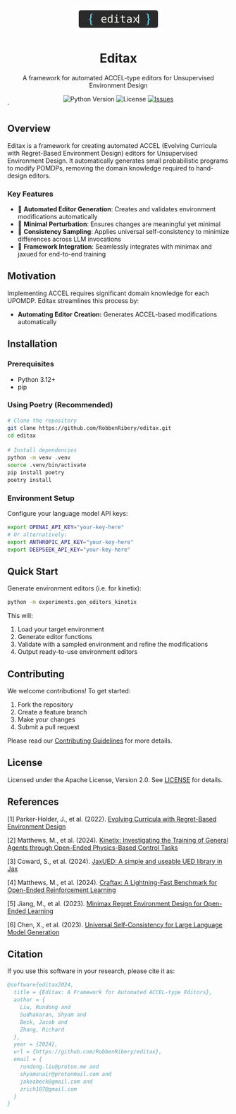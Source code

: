 <div align="center">
  <img src="editax-logo.svg" alt="Editax Logo" width="200">

  <h1>Editax</h1>

  <p>A framework for automated ACCEL-type editors for Unsupervised Environment Design</p>

  <div>
    <img src="https://img.shields.io/badge/python-3.12+-blue.svg" alt="Python Version">
    <img src="https://img.shields.io/badge/license-Apache%202.0-green.svg" alt="License">
    <a href="https://github.com/yourusername/editax/issues">
      <img src="https://img.shields.io/github/issues/yourusername`/editax" alt="Issues">
    </a>
  </div>
</div>`

## Overview

Editax is a framework for creating automated ACCEL (Evolving Curricula with Regret-Based Environment Design) editors for Unsupervised Environment Design. It automatically generates small probabilistic programs to modify POMDPs, removing the domain knowledge required to hand-design editors.

### Key Features

- 🔄 **Automated Editor Generation**: Creates and validates environment modifications automatically
- 🎯 **Minimal Perturbation**: Ensures changes are meaningful yet minimal
- 🤖 **Consistency Sampling**: Applies universal self-consistency to minimize differences across LLM invocations
- 🔬 **Framework Integration**: Seamlessly integrates with minimax and jaxued for end-to-end training

## Motivation

Implementing ACCEL requires significant domain knowledge for each UPOMDP. Editax streamlines this process by:

- **Automating Editor Creation:** Generates ACCEL-based modifications automatically


## Installation

### Prerequisites
- Python 3.12+
- pip

### Using Poetry (Recommended)

```bash
# Clone the repository
git clone https://github.com/RobbenRibery/editax.git
cd editax

# Install dependencies
python -m venv .venv
source .venv/bin/activate
pip install poetry
poetry install
```

### Environment Setup

Configure your language model API keys:
```bash
export OPENAI_API_KEY="your-key-here"
# Or alternatively:
export ANTHROPIC_API_KEY="your-key-here"
export DEEPSEEK_API_KEY="your-key-here"
```

## Quick Start

Generate environment editors (i.e. for kinetix):

```bash
python -m experiments.gen_editors_kinetix
```

This will:
1. Load your target environment
2. Generate editor functions
3. Validate with a sampled environment and refine the modifications
4. Output ready-to-use environment editors

## Contributing

We welcome contributions! To get started:

1. Fork the repository
2. Create a feature branch
3. Make your changes
4. Submit a pull request

Please read our [Contributing Guidelines](CONTRIBUTING.md) for more details.

## License

Licensed under the Apache License, Version 2.0. See [LICENSE](LICENSE) for details.


## References

[1] Parker-Holder, J., et al. (2022). [Evolving Curricula with Regret-Based Environment Design](https://arxiv.org/abs/2203.01302)

[2] Matthews, M., et al. (2024). [Kinetix: Investigating the Training of General Agents through Open-Ended Physics-Based Control Tasks](https://arxiv.org/abs/2410.23208)

[3] Coward, S., et al. (2024). [JaxUED: A simple and useable UED library in Jax](https://arxiv.org/abs/2403.13091)

[4] Matthews, M., et al. (2024). [Craftax: A Lightning-Fast Benchmark for Open-Ended Reinforcement Learning](https://arxiv.org/abs/2402.16801)

[5] Jiang, M., et al. (2023). [Minimax Regret Environment Design for Open-Ended Learning](https://arxiv.org/abs/2311.12716)

[6] Chen, X., et al. (2023). [Universal Self-Consistency for Large Language Model Generation](https://arxiv.org/abs/2311.17311)

## Citation

If you use this software in your research, please cite it as:

```bibtex
@software{editax2024,
  title = {Editax: A Framework for Automated ACCEL-type Editors},
  author = {
    Liu, Rundong and 
    Sudhakaran, Shyam and
    Beck, Jacob and
    Zhang, Richard
  },
  year = {2024},
  url = {https://github.com/RobbenRibery/editax},
  email = {
    rundong.liu@proton.me and
    shyamsnair@protonmail.com and
    jakeabeck@gmail.com and
    zrich107@gmail.com
  }
}
```
